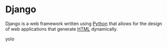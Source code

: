 # Django

Django is a web framework written using [Python](/wiki/Python) that allows for the design of web applications that generate [HTML](/wiki/HTML) dynamically.
yolo